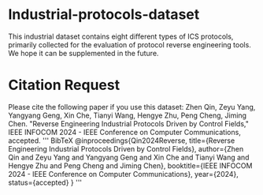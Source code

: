 # Industrial-protocols-dataset
This industrial dataset contains eight different types of ICS protocols, primarily collected for the evaluation of protocol reverse engineering tools. We hope it can be supplemented in the future.
# Citation Request
Please cite the following paper if you use this dataset:
Zhen Qin, Zeyu Yang, Yangyang Geng, Xin Che, Tianyi Wang, Hengye Zhu, Peng Cheng, Jiming Chen. "Reverse Engineering Industrial Protocols Driven by Control Fields," IEEE INFOCOM 2024 - IEEE Conference on Computer Communications, accepted.
'''
BibTeX
@inproceedings{Qin2024Reverse,
  title={Reverse Engineering Industrial Protocols Driven by Control Fields},
  author={Zhen Qin and Zeyu Yang and Yangyang Geng and Xin Che and Tianyi Wang and Hengye Zhu and Peng Cheng and Jiming Chen},
  booktitle={IEEE INFOCOM 2024 - IEEE Conference on Computer Communications},
  year={2024},
  status={accepted}
}
'''
